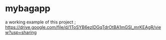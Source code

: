 # mybagapp

a working example of this project ;
https://drive.google.com/file/d/1ToSYB6ezlDGqTdrOtBA1mGSl_mrKEAgR/view?usp=sharing

